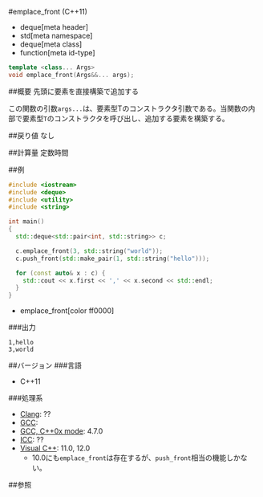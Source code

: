 #emplace_front (C++11)
* deque[meta header]
* std[meta namespace]
* deque[meta class]
* function[meta id-type]

```cpp
template <class... Args>
void emplace_front(Args&&... args);
```

##概要
先頭に要素を直接構築で追加する

この関数の引数`args...`は、要素型Tのコンストラクタ引数である。当関数の内部で要素型`T`のコンストラクタを呼び出し、追加する要素を構築する。


##戻り値
なし


##計算量
定数時間


##例
```cpp
#include <iostream>
#include <deque>
#include <utility>
#include <string>

int main()
{
  std::deque<std::pair<int, std::string>> c;

  c.emplace_front(3, std::string("world"));
  c.push_front(std::make_pair(1, std::string("hello")));

  for (const auto& x : c) {
    std::cout << x.first << ',' << x.second << std::endl;
  }
}
```
* emplace_front[color ff0000]

###出力
```
1,hello
3,world
```

##バージョン
###言語
- C++11

###処理系
- [Clang](/implementation.md#clang): ??
- [GCC](/implementation.md#gcc): 
- [GCC, C++0x mode](/implementation.md#gcc): 4.7.0
- [ICC](/implementation.md#icc): ??
- [Visual C++](/implementation.md#visual_cpp): 11.0, 12.0
    - 10.0にも`emplace_front`は存在するが、`push_front`相当の機能しかない。


##参照


